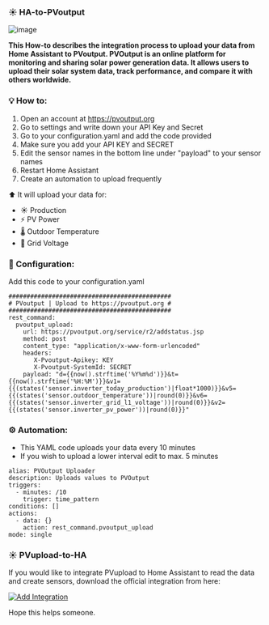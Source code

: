 ### ☀️ HA-to-PVoutput
![image](https://github.com/user-attachments/assets/d9447d8c-bd72-45d8-b931-5f638e516f5c)

**This How-to describes the integration process to upload your data from Home Assistant to PVoutput.
PVOutput is an online platform for monitoring and sharing solar power generation data. It allows users to upload their solar system data, track performance, and compare it with others worldwide.**

### 💡 How to:
1. Open an account at https://pvoutput.org
2. Go to settings and write down your API Key and Secret
3. Go to your configuration.yaml and add the code provided
3. Make sure you add your API KEY and SECRET
4. Edit the sensor names in the bottom line under "payload" to your sensor names
5. Restart Home Assistant
6. Create an automation to upload frequently

⬆️ It will upload your data for:

- ☀️ Production
- ⚡ PV Power
- 🌡️ Outdoor Temperature
- 🔌 Grid Voltage

### 🔧 Configuration:
Add this code to your configuration.yaml
```
#############################################
# PVoutput | Upload to https://pvoutput.org #
#############################################
rest_command:
  pvoutput_upload:
    url: https://pvoutput.org/service/r2/addstatus.jsp
    method: post
    content_type: "application/x-www-form-urlencoded"
    headers:
       X-Pvoutput-Apikey: KEY
       X-Pvoutput-SystemId: SECRET
    payload: "d={{now().strftime('%Y%m%d')}}&t={{now().strftime('%H:%M')}}&v1={{(states('sensor.inverter_today_production')|float*1000)}}&v5={{(states('sensor.outdoor_temperature'))|round(0)}}&v6={{(states('sensor.inverter_grid_l1_voltage'))|round(0)}}&v2={{(states('sensor.inverter_pv_power'))|round(0)}}"
``` 

### ⚙️ Automation:
- This YAML code uploads your data every 10 minutes
 - If you wish to upload a lower interval edit to max. 5 minutes
```
alias: PVOutput Uploader
description: Uploads values to PVOutput
triggers:
  - minutes: /10
    trigger: time_pattern
conditions: []
actions:
  - data: {}
    action: rest_command.pvoutput_upload
mode: single
```
### ☀️ PVupload-to-HA
If you would like to integrate PVupload to Home Assistant to read the data and create sensors, download the official integration from here:

[![Add Integration](https://img.shields.io/badge/Add%20Integration-Home%20Assistant-41BDF0?style=for-the-badge&logo=home-assistant)](https://my.home-assistant.io/redirect/config_flow_start/?domain=pvoutput)


Hope this helps someone.
